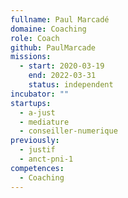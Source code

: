 ```yaml
---
fullname: Paul Marcadé
domaine: Coaching
role: Coach
github: PaulMarcade
missions:
  - start: 2020-03-19
    end: 2022-03-31
    status: independent
incubator: ""
startups:
  - a-just
  - mediature
  - conseiller-numerique
previously:
  - justif
  - anct-pni-1
competences:
  - Coaching
---
```

